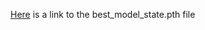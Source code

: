 [Here]([https://drive.google.com/file/d/1AyJGwX_4QcsZicKiZNmelOtJaQiXVjX3/view?usp=drive_link]) is a link to the best_model_state.pth file

